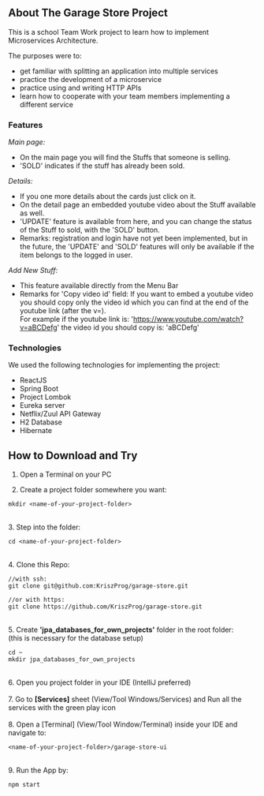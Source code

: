 ## About The Garage Store Project

This is a school Team Work project to learn how to implement Microservices Architecture.

The purposes were to:

* get familiar with splitting an application into multiple services
* practice the development of a microservice
* practice using and writing HTTP APIs
* learn how to cooperate with your team members implementing a different service

### Features

_Main page:_<br>
- On the main page you will find the Stuffs that someone is selling.<br> 
- 'SOLD' indicates if the stuff has already been sold.

_Details:_<br>
- If you one more details about the cards just click on it.<br>
- On the detail page an embedded youtube video about the Stuff available as well.
- 'UPDATE' feature is available from here, and you can change the status of the Stuff
to sold, with the 'SOLD' button.
- Remarks: registration and login have not yet been implemented, but in the future, 
the 'UPDATE' and 'SOLD' features will only be available if the item belongs to the logged 
in user.

_Add New Stuff:_<br>
- This feature available directly from the Menu Bar
- Remarks for 'Copy video id' field: If you want to embed a youtube video you should
copy only the video id which you can find at the end of the youtube link (after the v=).<br>
For example if the youtube link is: 'https://www.youtube.com/watch?v=aBCDefg' the video
id you should copy is: 'aBCDefg'


### Technologies

We used the following technologies for implementing the project:<br>

* ReactJS
* Spring Boot
* Project Lombok
* Eureka server
* Netflix/Zuul API Gateway
* H2 Database
* Hibernate

<!-- GETTING STARTED -->

## How to Download and Try

1. Open a Terminal on your PC

2. Create a project folder somewhere you want:
```
mkdir <name-of-your-project-folder>
```
<br>
3. Step into the folder:

```
cd <name-of-your-project-folder>
```
<br>
4. Clone this Repo:


```
//with ssh:
git clone git@github.com:KriszProg/garage-store.git

//or with https:
git clone https://github.com/KriszProg/garage-store.git
```
<br>
5. Create <b>'jpa_databases_for_own_projects'</b> folder in the root folder:<br> 
(this is necessary for the database setup)

```
cd ~
mkdir jpa_databases_for_own_projects
```
<br>
6. Open you project folder in your IDE (IntelliJ preferred)<br>

<br>
7. Go to <b>[Services]</b> sheet (View/Tool Windows/Services) and Run all the services
with the green play icon<br>

<br>
8. Open a [Terminal] (View/Tool Window/Terminal) inside your IDE and navigate to: 

```
<name-of-your-project-folder>/garage-store-ui
```


<br>
9. Run the App by:

```
npm start
```
